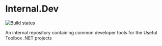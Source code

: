 # Internal.Dev

[![Build status](https://ci.appveyor.com/api/projects/status/nfybrareo32lmtct?svg=true)](https://ci.appveyor.com/project/UsefulToolboxNET/internal-dev)

An internal repository containing common developer tools for the Useful Toolbox .NET projects
